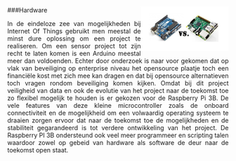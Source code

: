 ###Hardware
<img src="images/avr.jpg" alt="NSX Normalized Systems logo" width="200" height="" align="right">
<p style="text-align: justify;">In de eindeloze zee van mogelijkheden bij Internet Of Things gebruikt men meestal de minst dure oplossing om een project te realiseren. Om een sensor project tot zijn recht te laten komen is een Arduino meestal meer dan voldoenden. Echter door onderzoek is naar voor gekomen dat op vlak van beveiliging op enterprise niveau het opensource plaatje toch een financiële kost met zich mee kan dragen en dat bij opensource alternatieven toch vragen rondom beveiliging komen kijken. Omdat bij dit project veiligheid van data en ook de evolutie van het project naar de toekomst toe zo flexibel mogelijk te houden is er gekozen voor de Raspberry Pi 3B. De vele features van deze kleine microcontroller zoals de onboard connectiviteit en de mogelijkheid om een volwaardig operating systeem te draaien zorgen ervoor dat naar de toekomst toe de mogelijkheden en de stabiliteit gegarandeerd is tot verdere ontwikkeling van het project. De Raspberry PI 3B ondersteund ook veel meer programmeer en scripting talen waardoor zowel op gebeid van hardware als software de deur naar de toekomst open staat.</p>